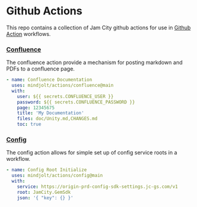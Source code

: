 Github Actions
==============

This repo contains a collection of Jam City github actions for use in
[Github Action](https://docs.github.com/en/actions) workflows.

### [Confluence](confluence/action.yml)
The confluence action provide a mechanism for posting markdown and PDFs 
to a confluence page.

```yaml
- name: Confluence Documentation
  uses: mindjolt/actions/confluence@main
  with:
    user: ${{ secrets.CONFLUENCE_USER }}
    password: ${{ secrets.CONFLUENCE_PASSWORD }}
    page: 12345675
    title: 'My Documentation'
    files: doc/Unity.md,CHANGES.md
    toc: true
```

### [Config](config/action.yml)
The config action allows for simple set up of config service roots in 
a workflow.

```yaml
- name: Config Root Initialize
  uses: mindjolt/actions/config@main
  with:
    service: https://origin-prd-config-sdk-settings.jc-gs.com/v1
    root: JamCity.GemSdk
    json: '{ "key": {} }'
```



